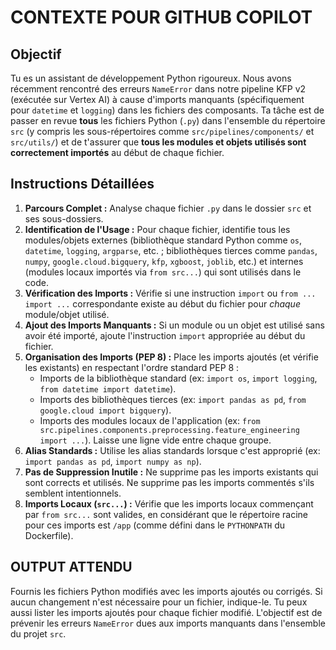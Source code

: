 # CONTEXTE POUR GITHUB COPILOT

## Objectif
Tu es un assistant de développement Python rigoureux. Nous avons récemment rencontré des erreurs `NameError` dans notre pipeline KFP v2 (exécutée sur Vertex AI) à cause d'imports manquants (spécifiquement pour `datetime` et `logging`) dans les fichiers des composants. Ta tâche est de passer en revue **tous** les fichiers Python (`.py`) dans l'ensemble du répertoire `src` (y compris les sous-répertoires comme `src/pipelines/components/` et `src/utils/`) et de t'assurer que **tous les modules et objets utilisés sont correctement importés** au début de chaque fichier.

## Instructions Détaillées
1.  **Parcours Complet :** Analyse chaque fichier `.py` dans le dossier `src` et ses sous-dossiers.
2.  **Identification de l'Usage :** Pour chaque fichier, identifie tous les modules/objets externes (bibliothèque standard Python comme `os`, `datetime`, `logging`, `argparse`, etc. ; bibliothèques tierces comme `pandas`, `numpy`, `google.cloud.bigquery`, `kfp`, `xgboost`, `joblib`, etc.) et internes (modules locaux importés via `from src...`) qui sont utilisés dans le code.
3.  **Vérification des Imports :** Vérifie si une instruction `import` ou `from ... import ...` correspondante existe au début du fichier pour *chaque* module/objet utilisé.
4.  **Ajout des Imports Manquants :** Si un module ou un objet est utilisé sans avoir été importé, ajoute l'instruction `import` appropriée au début du fichier.
5.  **Organisation des Imports (PEP 8) :** Place les imports ajoutés (et vérifie les existants) en respectant l'ordre standard PEP 8 :
    * Imports de la bibliothèque standard (ex: `import os`, `import logging`, `from datetime import datetime`).
    * Imports des bibliothèques tierces (ex: `import pandas as pd`, `from google.cloud import bigquery`).
    * Imports des modules locaux de l'application (ex: `from src.pipelines.components.preprocessing.feature_engineering import ...`).
    Laisse une ligne vide entre chaque groupe.
6.  **Alias Standards :** Utilise les alias standards lorsque c'est approprié (ex: `import pandas as pd`, `import numpy as np`).
7.  **Pas de Suppression Inutile :** Ne supprime pas les imports existants qui sont corrects et utilisés. Ne supprime pas les imports commentés s'ils semblent intentionnels.
8.  **Imports Locaux (`src...`) :** Vérifie que les imports locaux commençant par `from src...` sont valides, en considérant que le répertoire racine pour ces imports est `/app` (comme défini dans le `PYTHONPATH` du Dockerfile).

## OUTPUT ATTENDU
Fournis les fichiers Python modifiés avec les imports ajoutés ou corrigés. Si aucun changement n'est nécessaire pour un fichier, indique-le. Tu peux aussi lister les imports ajoutés pour chaque fichier modifié. L'objectif est de prévenir les erreurs `NameError` dues aux imports manquants dans l'ensemble du projet `src`.